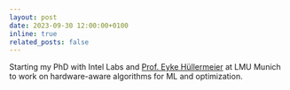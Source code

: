 ```yaml
---
layout: post
date: 2023-09-30 12:00:00+0100
inline: true
related_posts: false
---
```


Starting my PhD with Intel Labs and [Prof. Eyke Hüllermeier](https://www.kiml.ifi.lmu.de/index.html) at LMU Munich to work on hardware-aware algorithms for ML and optimization.